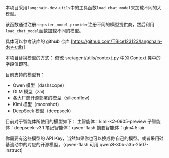 本项目采用`langchain-dev-utils`中的工具函数`load_chat_model`来加载不同的大模型。

该函数通过注册`register_model_provider`注册不同的模型提供商，然后利用`load_chat_model`函数加载不同的模型。

具体可以参考该库的 github 仓库 [https://github.com/TBice123123/langchain-dev-utils]

本项目替换模型的方式：
修改 src/agent/utils/context.py 中的 Context 类中的字段值即可。

目前支持的模型有：

- Qwen 模型（dashscope)
- GLM 模型（zai)
- 各大厂商开源部署的模型（siliconflow)
- Kimi 模型（moonshot)
- DeepSeek 模型（deepseek)

目前对于智能体所使用的模型如下：
主智能体：kimi-k2-0905-preview
子智能体：deepseek-v3.1
笔记智能体：qwen-flash
摘要智能体：glm4.5-air

你需要有这些模型的 API Key，当然如果你也可以换成你自己的模型。或者采用硅基流动中的对应的开源模型。（qwen-flash 可用 qwen3-30b-a3b-2507-instruct)
